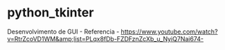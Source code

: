 # python_tkinter
Desenvolvimento de GUI - Referencia - https://www.youtube.com/watch?v=RtrZcoVD1WM&amp;list=PLqx8fDb-FZDFznZcXb_u_NyiQ7Nai674-

